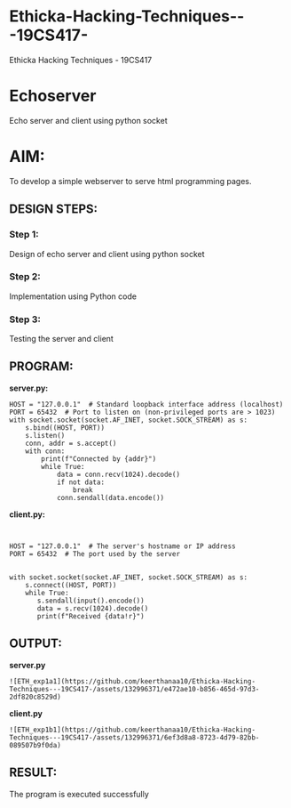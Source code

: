 # Ethicka-Hacking-Techniques---19CS417-
Ethicka Hacking Techniques - 19CS417 
# Echoserver
Echo server and client using python socket

# AIM:

To develop a simple webserver to serve html programming pages.

## DESIGN STEPS:

### Step 1:

Design of echo server and client using python socket

### Step 2:

Implementation using Python code

### Step 3:

Testing the server and client 

## PROGRAM:
**server.py:**
```import socket
HOST = "127.0.0.1"  # Standard loopback interface address (localhost)
PORT = 65432  # Port to listen on (non-privileged ports are > 1023)
with socket.socket(socket.AF_INET, socket.SOCK_STREAM) as s:
    s.bind((HOST, PORT))
    s.listen()
    conn, addr = s.accept()
    with conn:
        print(f"Connected by {addr}")
        while True:
            data = conn.recv(1024).decode()
            if not data:
                break
            conn.sendall(data.encode())
```     
**client.py:**
```import socket


HOST = "127.0.0.1"  # The server's hostname or IP address
PORT = 65432  # The port used by the server


with socket.socket(socket.AF_INET, socket.SOCK_STREAM) as s:
    s.connect((HOST, PORT))
    while True:
       s.sendall(input().encode()) 
       data = s.recv(1024).decode()
       print(f"Received {data!r}")
```

## OUTPUT:
**server.py**
```
![ETH_exp1a1](https://github.com/keerthanaa10/Ethicka-Hacking-Techniques---19CS417-/assets/132996371/e472ae10-b856-465d-97d3-2df820c8529d)
```
**client.py**
```
![ETH_exp1b1](https://github.com/keerthanaa10/Ethicka-Hacking-Techniques---19CS417-/assets/132996371/6ef3d8a8-8723-4d79-82bb-089507b9f0da)
```

## RESULT:
The program is executed successfully
